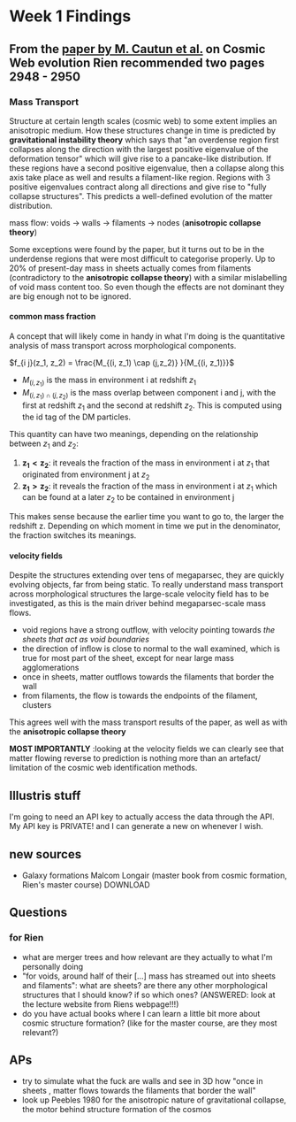 # Week 1 Findings

## From the [paper by M. Cautun et al.](https://ui.adsabs.harvard.edu/abs/2014MNRAS.441.2923C/abstract) on Cosmic Web evolution Rien **recommended two pages 2948 - 2950**

### Mass Transport

Structure at certain length scales (cosmic web) to some extent implies an anisotropic medium. How these structures change in time is predicted by **gravitational instability theory** which says that "an overdense region first collapses along the direction with the largest positive eigenvalue of the deformation tensor" which will give rise to a pancake-like distribution. If these regions have a second positive eigenvalue, then a collapse along this axis take place as well and results a filament-like region. Regions with 3 positive eigenvalues contract along all directions and give rise to "fully collapse structures". This predicts a well-defined evolution of the matter distribution.

mass flow: voids -> walls -> filaments -> nodes (**anisotropic collapse theory**)

Some exceptions were found by the paper, but it turns out to be in the underdense regions that were most difficult to categorise properly. Up to 20% of present-day mass in sheets actually comes from filaments (contradictory to the **anisotropic collapse theory**) with a similar mislabelling of void mass content too. So even though the effects are not dominant they are big enough not to be ignored.

#### common mass fraction

A concept that will likely come in handy in what I'm doing is the quantitative analysis of mass transport across morphological components.

$f_{i j}(z_1, z_2) = \frac{M_{(i, z_1) \cap (j,z_2)}  }{M_{(i, z_1)}}$

- $M_{(i, z_1)}$ is the mass in environment i at redshift $z_1$
- $M_{(i, z_1) \cap (j,z_2)}$ is the mass overlap between component i and j, with the first at redshift $z_1$ and the second at redshift $z_2$. This is computed using the id tag of the DM particles.

This quantity can have two meanings, depending on the relationship between $z_1$ and $z_2$:

1. $\mathbf{z_1 < z_2}$: it reveals the fraction of the mass in environment i at $z_1$ that originated from environment j at $z_2$
2. $\mathbf{z_1 > z_2}$: it reveals the fraction of the mass in environment i at $z_1$ which can be found at a later $z_2$ to be contained in environment j

This makes sense because the earlier time you want to go to, the larger the redshift z. Depending on which moment in time we put in the denominator, the fraction switches its meanings.

#### velocity fields

Despite the structures extending over tens of megaparsec, they are quickly evolving objects, far from being static. To really understand mass transport across morphological structures the large-scale velocity field has to be investigated, as this is the main driver behind megaparsec-scale mass flows.

- void regions have a strong outflow, with velocity pointing towards *the sheets that act as void boundaries*
- the direction of inflow is close to normal to the wall examined, which is true for most part of the sheet, except for near large mass agglomerations
- once in sheets, matter outflows towards the filaments that border the wall
- from filaments, the flow is towards the endpoints of the filament, clusters

This agrees well with the mass transport results of the paper, as well as with the **anisotropic collapse theory**

**MOST IMPORTANTLY** :looking at the velocity fields we can clearly see that matter flowing reverse to prediction is nothing more than an artefact/ limitation of the cosmic web identification methods.

## Illustris stuff

I'm going to need an API key to actually access the data through the API. My API key is PRIVATE! and I can generate a new on whenever I wish.

## new sources

- Galaxy formations Malcom Longair (master book from cosmic formation, Rien's master course) DOWNLOAD

## Questions

### for Rien

- what are merger trees and how relevant are they actually to what I'm personally doing
- "for voids, around half of their [...] mass has streamed out into sheets and filaments": what are sheets? are there any other morphological structures that I should know? if so which ones? (ANSWERED: look at the lecture website from Riens webpage!!!)
- do you have actual books where I can learn a little bit more about cosmic structure formation? (like for the master course, are they most relevant?)

## APs

- try to simulate what the fuck are walls and see in 3D how "once in sheets , matter flows towards the filaments that border the wall"
- look up Peebles 1980 for the anisotropic nature of gravitational collapse, the motor behind structure formation of the cosmos
